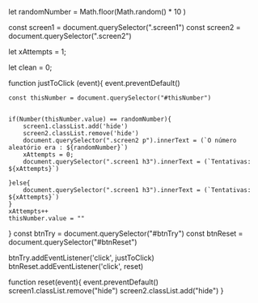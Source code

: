 let randomNumber = Math.floor(Math.random() * 10 )

const screen1 = document.querySelector(".screen1")
const screen2 = document.querySelector(".screen2")


let xAttempts = 1;

let clean = 0;


function justToClick (event){
    event.preventDefault()

    const thisNumber = document.querySelector("#thisNumber")
    

    if(Number(thisNumber.value) == randomNumber){
        screen1.classList.add('hide')
        screen2.classList.remove('hide')
        document.querySelector(".screen2 p").innerText = (`O número aleatório era : ${randomNumber}`)
        xAttempts = 0;
        document.querySelector(".screen1 h3").innerText = (`Tentativas: ${xAttempts}`)
        
    }else{
        document.querySelector(".screen1 h3").innerText = (`Tentativas: ${xAttempts}`)
    }
    xAttempts++
    thisNumber.value = ""
}
const btnTry = document.querySelector("#btnTry")
const btnReset = document.querySelector("#btnReset")

btnTry.addEventListener('click', justToClick)
btnReset.addEventListener('click', reset)


function reset(event){
    event.preventDefault()
    screen1.classList.remove("hide")
    screen2.classList.add("hide")
}